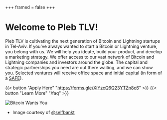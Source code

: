 +++
framed = false
+++
# Welcome to Pleb TLV!

Pleb TLV is cultivating the next generation of Bitcoin and Lightning startups in Tel-Aviv. 
If you've always wanted to start a Bitcoin or Lightning venture, you belong with us. We will help you ideate, build your product, and develop a marketing strategy. We offer access to our vast network of Bitcoin and Lightning companies and investors around the globe. The capital and strategic partnerships you need are out there waiting, and we can show you.  Selected ventures will receive office space and initial capital (in form of a [SAFE](https://en.wikipedia.org/wiki/Simple_agreement_for_future_equity)).

{{< button "Apply Here" "https://forms.gle/XiYzcQ6Q23YTZn8c6" >}} {{< button "Learn More" "/faq" >}}

![Bitcoin Wants You](/img/bwy.jpg 'Bitcoin Wants You')  

* Image courtesy of [@selfbankt](https://twitter.com/selfbankt)
